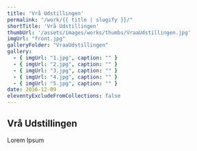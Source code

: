 ```yaml
---
title: 'Vrå Udstillingen'
permalink: "/work/{{ title | slugify }}/"
shortTitle: 'Vrå Udstillingen'
thumbUrl: '/assets/images/works/thumbs/VraaUdstillingen.jpg'
imgUrl: "front.jpg"
galleryFolder: "VraaUdstillingen"
gallery:
  - { imgUrl: "1.jpg", caption: "" }
  - { imgUrl: "2.jpg", caption: "" }
  - { imgUrl: "3.jpg", caption: "" }
  - { imgUrl: "4.jpg", caption: "" }
  - { imgUrl: "5.jpg", caption: "" }
date: 2016-12-09
eleventyExcludeFromCollections: false
---
```



<h2>Vrå Udstillingen</h2>
<p>Lorem Ipsum</p>